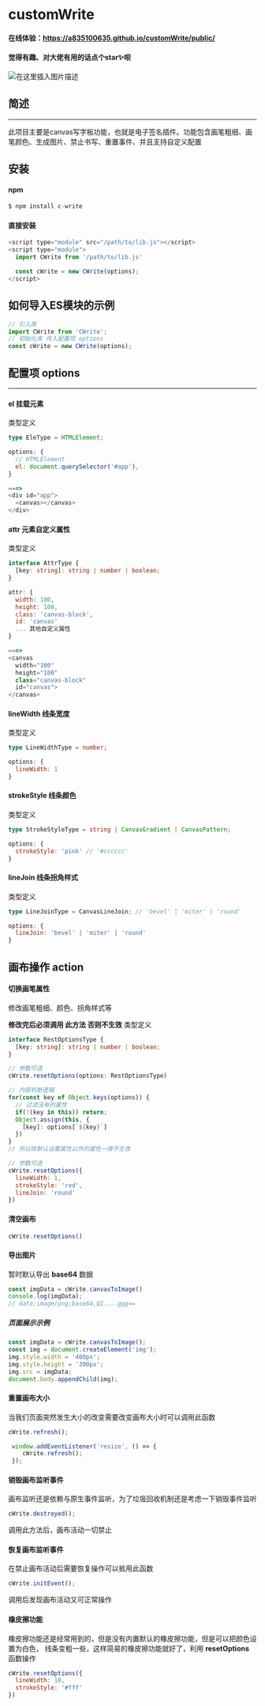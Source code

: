 # customWrite

#### 在线体验：https://a835100635.github.io/customWrite/public/
#### 觉得有趣、对大佬有用的话点个star✨呗
![在这里插入图片描述](https://img-blog.csdnimg.cn/91e61fc4807c4c1da4478c5dfded5ece.png)

## 简述
---
此项目主要是canvas写字板功能，也就是电子签名插件。功能包含画笔粗细、画笔颜色、生成图片、禁止书写、重置事件、并且支持自定义配置

## 安装
#### npm
```javascript
$ npm install c-write
```
#### 直接安装
```javascript
<script type="module" src="/path/to/lib.js"></script>
<script type="module">
  import CWrite from '/path/to/lib.js'

  const cWrite = new CWrite(options);
</script>
```


## 如何导入ES模块的示例

```javascript
// 引入库
import CWrite from 'CWrite';
// 初始化库 传入配置项 options
const cWrite = new CWrite(options);

```

## 配置项 options
---
#### el 挂载元素
类型定义
```typescript
type EleType = HTMLElement;
```
```javascript
options: {
  // HTMLElement
  el: document.querySelector('#app'),
}

===>
<div id="app">
  <canvas></canvas>
</div>

```

#### attr 元素自定义属性
类型定义
```typescript
interface AttrType {
  [key: string]: string | number | boolean;
}
```
```javascript
attr: {
  width: 100,
  height: 100,
  class: 'canvas-block',
  id: 'canvas'
  ... 其他自定义属性
}

===>
<canvas 
  width="100" 
  height="100" 
  class="canvas-block" 
  id="canvas">
</canvas>

```

#### lineWidth 线条宽度
类型定义
```typescript
type LineWidthType = number;
```
```javascript
options: {
  lineWidth: 1
}
```

#### strokeStyle 线条颜色
类型定义
```typescript
type StrokeStyleType = string | CanvasGradient | CanvasPattern;
```
```javascript
options: {
  strokeStyle: 'pink' // '#cccccc'
}
```
#### lineJoin 线条拐角样式
类型定义
```typescript
type LineJoinType = CanvasLineJoin; // 'bevel' | 'miter' | 'round'
```
```javascript
options: {
  lineJoin: 'bevel' | 'miter' | 'round'
}
```

## 画布操作 action

#### 切换画笔属性
修改画笔粗细、颜色、拐角样式等

**修改完后必须调用 此方法 否则不生效**
类型定义
```typescript
interface RestOptionsType {
  [key: string]: string | number | boolean;
}

// 参数可选
cWrite.resetOptions(options: RestOptionsType)
```
```javascript
// 内部判断逻辑
for(const key of Object.keys(options)) {
  // 过滤没有的属性
  if(!(key in this)) return;
  Object.assign(this, {
    [key]: options[`${key}`]
  })
}
// 所以除默认设置属性以外的属性一律不生效

// 参数可选
cWrite.resetOptions({
  lineWidth: 1,
  strokeStyle: 'red',
  lineJoin: 'round'
})
```
#### 清空画布
```javascript
cWrite.resetOptions()
```

#### 导出图片
暂时默认导出 **base64** 数据
```javascript
const imgData = cWrite.canvasToImage()
console.log(imgData);
// data:image/png;base64,QI....ggg==
```
##### 页面展示示例
```javascript
const imgData = cWrite.canvasToImage();
const img = document.createElement('img');
img.style.width = '400px';
img.style.height = '300px';
img.src = imgData;
document.body.appendChild(img);
```

#### 重置画布大小
当我们页面突然发生大小的改变需要改变画布大小时可以调用此函数
```javascript
cWrite.refresh();
```
```javascript
 window.addEventListener('resize', () => {
    cWrite.refresh();
 });
```

#### 销毁画布监听事件
画布监听还是依赖与原生事件监听，为了垃圾回收机制还是考虑一下销毁事件监听
```javascript
cWrite.destroyed();
```
调用此方法后，画布活动一切禁止

#### 恢复画布监听事件
在禁止画布活动后需要恢复操作可以抵用此函数
```javascript
cWrite.initEvent();
```
调用后发现画布活动又可正常操作


#### 橡皮擦功能
橡皮擦功能还是经常用到的，但是没有内置默认的橡皮擦功能，但是可以把颜色设置为白色，
线条变粗一些，这样简易的橡皮擦功能就好了，利用 **resetOptions** 函数操作
```javascript
cWrite.resetOptions({
  lineWidth: 10,
  strokeStyle: '#fff'
})
```